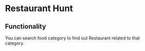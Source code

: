 # Restaurant Hunt

## Functionality
You can search food category to find out Restaurant related to that category.

